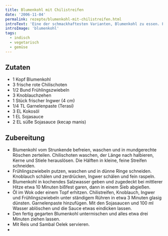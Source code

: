 ```yaml
---
title: Blumenkohl mit Chilistreifen
date: '2006-11-04'
permalink: rezepte/blumenkohl-mit-chilistreifen.html
introText: 'Eine der schmackhaftesten Varianten, Blumenkohl zu essen. Fleisch würde hier übrigens nur stören.'
introImage: 'blumenkohl'
tags:
  - indisch
  - vegetarisch
  - gemüse
---
```


## Zutaten

- 1 Kopf Blumenkohl
- 3 frische rote Chilischoten
- 1/2 Bund Frühlingszwiebeln
- 3 Knoblauchzehen
- 1 Stück frischer Ingwer (4 cm)
- 1/4 TL Garnelenpaste (Terasi)
- 3 EL Kokosöl
- 1 EL Sojasauce
- 2 EL süße Sojasauce (kecap manis)

## Zubereitung

- Blumenkohl vom Strunkende befreien, waschen und in mundgerechte Röschen zerteilen. Chilischoten waschen, der Länge nach halbieren, Kerne und Stiele herauslösen. Die Hälften in kleine, feine Streifen schneiden.
- Frühlingszwiebeln putzen, waschen und in dünne Ringe schneiden. Knoblauch schälen und zerdrücken, Ingwer schälen und fein raspeln.
- Blumenkohl in kochendes Salzwasser geben und zugedeckt bei mittlerer Hitze etwa 10 Minuten bißfest garen, dann in einem Sieb abgießen.
- Öl im Wok oder einem Topf erhitzen. Chilistreifen, Knoblauch, Ingwer und Frühlingszwiebeln unter ständigem Rühren in etwa 3 Minuten glasig dünsten. Garnelenpaste hinzufügen. Mit den Sojasaucen und 100 ml Wasser ablöschen und die Sauce etwas eindicken lassen.
- Den fertig gegarten Blumenkohl untermischen und alles etwa drei Minuten ziehen lassen.
- Mit Reis und Sambal Oelek servieren.
- 

